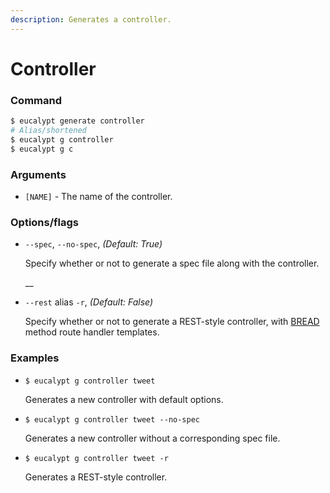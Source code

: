 ```yaml
---
description: Generates a controller.
---
```


# Controller

### Command

```ruby
$ eucalypt generate controller
# Alias/shortened
$ eucalypt g controller
$ eucalypt g c
```

### Arguments

* `[NAME]` - The name of the controller.

### Options/flags

* `--spec`, `--no-spec`, _\(Default: True\)_

  Specify whether or not to generate a spec file along with the controller.

  \_\_

* `--rest` alias `-r`, _\(Default: False\)_

  Specify whether or not to generate a REST-style controller, with [BREAD](http://paul-m-jones.com/archives/291) method route handler templates.

### Examples

* `$ eucalypt g controller tweet`

  Generates a new controller with default options.

* `$ eucalypt g controller tweet --no-spec`

  Generates a new controller without a corresponding spec file.

* `$ eucalypt g controller tweet -r`

  Generates a REST-style controller.

